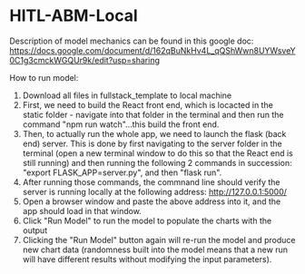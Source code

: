 # HITL-ABM-Local

Description of model mechanics can be found in this google doc: https://docs.google.com/document/d/162qBuNkHv4L_qQShWwn8UYWsveY0C1g3cmckWGQUr9k/edit?usp=sharing

How to run model:

1. Download all files in fullstack_template to local machine
2. First, we need to build the React front end, which is locacted in the static folder - navigate into that folder in the terminal and then run the command "npm run watch"...this build the front end.
3. Then, to actually run the whole app, we need to launch the flask (back end) server. This is done by first navigating to the server folder in the terminal (open a new terminal window to do this so that the React end is still running) and then running the following 2 commands in succession: "export FLASK_APP=server.py", and then "flask run".
4. After running those commands, the commnand line should verify the server is running locally at the following address: http://127.0.0.1:5000/
5. Open a browser window and paste the above address into it, and the app should load in that window.
6. Click "Run Model" to run the model to populate the charts with the output
7. Clicking the "Run Model" button again will re-run the model and produce new chart data (randomness built into the model means that a new run will have different results without modifying the input parameters).

